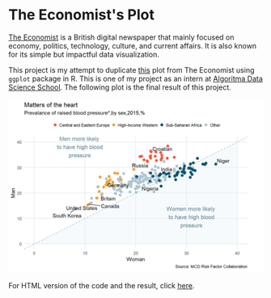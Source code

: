
# The Economist's Plot

[The Economist](https://www.economist.com/) is a British digital newspaper that mainly focused on economy, politics, technology, culture, and current affairs. 
It is also known for its simple but impactful data visualization.

This project is my attempt to duplicate [this](https://github.com/Steven-Surya/economist-plot/blob/main/20170124_WOC500_2.png) plot from The Economist using `ggplot` package in R.
This is one of my project as an intern at [Algoritma Data Science School](https://algorit.ma/). 
The following plot is the final result of this project.

![The Economist plot](result.png)

For HTML version of the code and the result, click [here](https://www.rpubs.com/Steven_Surya/economist-plot).
